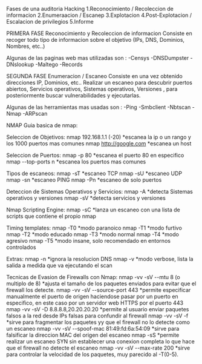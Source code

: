 Fases de una auditoria Hacking
  1.Reconocimiento / Recoleccion de informacion 
  2.Enumeraacion / Escanep
  3.Explotacion
  4.Post-Explotacion / Escalacion de privilegios 
  5.Informe



PRIMERA FASE 
Reconocimiento y Recoleccion de informacion
Consiste en recoger todo tipo de informacion sobre el objetivo (IPs, DNS, Dominios, Nombres, etc..)

Algunas de las paginas web mas utilizadas son :
-Censys
-DNSDumpster
-DNslookup
-Maltego
-Records


SEGUNDA FASE
Enumeracion / Escaneo
Consiste en una vez obtenido direcciones IP, Dominios, etc.. Realizar un escaneo para descubrir puertos abiertos, Servicios operativos, Sistemas operativos, Versiones , para posteriormente buscar vulnerabilidades y ejecutarlas.

Algunas de las herramientas mas usadas son :
-Ping
-Smbclient
-Nbtscan
-Nmap
-ARPscan

NMAP
Guia basica de nmap:

Seleccion de Objetivos:
nmap 192.168.1.1 (-20)    *escanea la ip o un rango y los 1000 puertos mas comunes
nmap http://google.com    *escanea un host

Seleccion de Puertos:
nmap -p 80           *escanea el puerto 80 en especifico
nmap --top-ports n   *escanea los puertos mas comunes

Tipos de escaneos:
nmap -sT   *escaneo TCP
nmap -sU   *escaneo UDP
nmap -sn   *escaneo PING
nmap -Pn   *escaneo de solo puertos

Deteccion de Sistemas Operativos y Servicios:
nmap -A    *detecta Sistemas operativos y versiones
nmap -sV   *detecta servicios y versiones

Nmap Scripting Engine:
nmap -sC   *lanza un escaneo con una lista de scripts que contiene el propio nmap

Timing templates:
nmap -T0   *modo paranoico
nmap -T1   *modo furtivo
nmap -T2   *modo educado
nmap -T3   *modo normal
nmap -T4   *modo agresivo
nmap -T5   *modo insane, solo recomendado en entornos controlados

Extras:
nmap -n   *ignora la resolucion DNS
nmap -v   *modo verbose, lista la salida a medida que va ejecutando el scan

Tecnicas de Evasion de Firewalls con Nmap:
nmap -vv -sV --mtu 8 (o multiplo de 8)       *ajusta el tamaño de los paquetes enviados para evitar que el firewall los detecte.
nmap -vv -sV --source-port 443               *permite especificar manualmente el puerto de origen haciendose pasar por un puerto en especifico, en  este caso por un servidor web HTTPS por el puerto 443
nmap -vv -sV -D 8.8.8.8,20.20.20.20          *permite al usuario enviar paquetes falsos a la red desde IPs falsas para confundir al firewall
nmap -vv -sV -f                              *sirve para fragmentar los paquetes yy que el firewall no lo detecte como un escaneo
nmap -vv -sV --spoof-mac 81:49:fd:6a:54:09   *sirve para falsificar la direccion MAC del origen del escaneo
nmap -sS                                     *permite realizar un escaneo SYN sin establecer una conexion completa lo que hace que el firewall no detecte el escaneo
nmap -vv -sV --max-rate 200                  *sirve para controlar la velocidad de los paquetes, muy parecido al -T(0-5).
